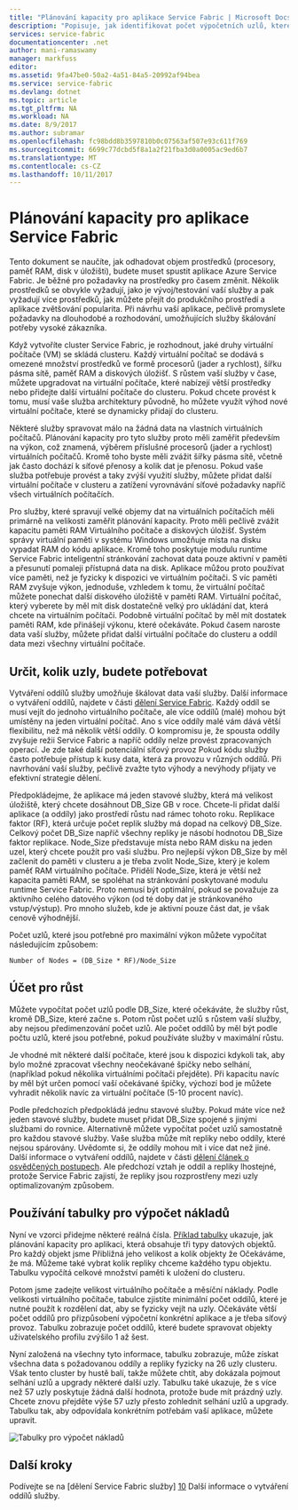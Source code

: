 ```yaml
---
title: "Plánování kapacity pro aplikace Service Fabric | Microsoft Docs"
description: "Popisuje, jak identifikovat počet výpočetních uzlů, které jsou potřebné pro aplikace Service Fabric"
services: service-fabric
documentationcenter: .net
author: mani-ramaswamy
manager: markfuss
editor: 
ms.assetid: 9fa47be0-50a2-4a51-84a5-20992af94bea
ms.service: service-fabric
ms.devlang: dotnet
ms.topic: article
ms.tgt_pltfrm: NA
ms.workload: NA
ms.date: 8/9/2017
ms.author: subramar
ms.openlocfilehash: fc98bdd8b3597810b0c07563af507e93c611f769
ms.sourcegitcommit: 6699c77dcbd5f8a1a2f21fba3d0a0005ac9ed6b7
ms.translationtype: MT
ms.contentlocale: cs-CZ
ms.lasthandoff: 10/11/2017
---
```

# <a name="capacity-planning-for-service-fabric-applications"></a>Plánování kapacity pro aplikace Service Fabric
Tento dokument se naučíte, jak odhadovat objem prostředků (procesory, paměť RAM, disk v úložišti), budete muset spustit aplikace Azure Service Fabric. Je běžné pro požadavky na prostředky pro časem změnit. Několik prostředků se obvykle vyžadují, jako je vývoj/testování vaší služby a pak vyžadují více prostředků, jak můžete přejít do produkčního prostředí a aplikace zvětšování popularita. Při návrhu vaší aplikace, pečlivě promyslete požadavky na dlouhodobé a rozhodování, umožňujících služby škálování potřeby vysoké zákazníka.

 Když vytvoříte cluster Service Fabric, je rozhodnout, jaké druhy virtuální počítače (VM) se skládá clusteru. Každý virtuální počítač se dodává s omezené množství prostředků ve formě procesorů (jader a rychlost), šířku pásma sítě, paměť RAM a diskových úložišť. S růstem vaší služby v čase, můžete upgradovat na virtuální počítače, které nabízejí větší prostředky nebo přidejte další virtuální počítače do clusteru. Pokud chcete provést k tomu, musí vaše služba architektury původně, ho můžete využít výhod nové virtuální počítače, které se dynamicky přidají do clusteru.

Některé služby spravovat málo na žádná data na vlastních virtuálních počítačů. Plánování kapacity pro tyto služby proto měli zaměřit především na výkon, což znamená, výběrem příslušné procesorů (jader a rychlost) virtuálních počítačů. Kromě toho byste měli zvážit šířky pásma sítě, včetně jak často dochází k síťové přenosy a kolik dat je přenosu. Pokud vaše služba potřebuje provést a taky zvýší využití služby, můžete přidat další virtuální počítače v clusteru a zatížení vyrovnávání síťové požadavky napříč všech virtuálních počítačích.

Pro služby, které spravují velké objemy dat na virtuálních počítačích měli primárně na velikosti zaměřit plánování kapacity. Proto měli pečlivě zvážit kapacitu paměti RAM Virtuálního počítače a diskových úložišť. Systém správy virtuální paměti v systému Windows umožňuje místa na disku vypadat RAM do kódu aplikace. Kromě toho poskytuje modulu runtime Service Fabric inteligentní stránkování zachovat data pouze aktivní v paměti a přesunutí pomaleji přístupná data na disk. Aplikace můžou proto používat více paměti, než je fyzicky k dispozici ve virtuálním počítači. S víc paměti RAM zvyšuje výkon, jednoduše, vzhledem k tomu, že virtuální počítač můžete ponechat další diskového úložiště v paměti RAM. Virtuální počítač, který vyberete by měl mít disk dostatečně velký pro ukládání dat, která chcete na virtuálním počítači. Podobně virtuální počítač by měl mít dostatek paměti RAM, kde přinášejí výkonu, které očekáváte. Pokud časem naroste data vaší služby, můžete přidat další virtuální počítače do clusteru a oddíl data mezi všechny virtuální počítače.

## <a name="determine-how-many-nodes-you-need"></a>Určit, kolik uzly, budete potřebovat
Vytváření oddílů služby umožňuje škálovat data vaší služby. Další informace o vytváření oddílů, najdete v části [dělení Service Fabric](service-fabric-concepts-partitioning.md). Každý oddíl se musí vejít do jednoho virtuálního počítače, ale více oddílů (malé) mohou být umístěny na jeden virtuální počítač. Ano s více oddíly malé vám dává větší flexibilitu, než má několik větší oddíly. O kompromisu je, že spousta oddíly zvyšuje režii Service Fabric a napříč oddíly nelze provést zpracovaných operací. Je zde také další potenciální síťový provoz Pokud kódu služby často potřebuje přístup k kusy data, která za provozu v různých oddílů. Při navrhování vaší služby, pečlivě zvažte tyto výhody a nevýhody přijaty ve efektivní strategie dělení.

Předpokládejme, že aplikace má jeden stavové služby, která má velikost úložiště, který chcete dosáhnout DB_Size GB v roce. Chcete-li přidat další aplikace (a oddíly) jako prostředí růstu nad rámec tohoto roku.  Replikace faktor (RF), která určuje počet replik služby má dopad na celkový DB_Size. Celkový počet DB_Size napříč všechny repliky je násobí hodnotou DB_Size faktor replikace.  Node_Size představuje místa nebo RAM disku na jeden uzel, který chcete použít pro vaši službu. Pro nejlepší výkon DB_Size by měl začlenit do paměti v clusteru a je třeba zvolit Node_Size, který je kolem paměť RAM virtuálního počítače. Přidělí Node_Size, která je větší než kapacita paměti RAM, se spoléhat na stránkování poskytované modulu runtime Service Fabric. Proto nemusí být optimální, pokud se považuje za aktivního celého datového výkon (od té doby dat je stránkovaného vstup/výstup). Pro mnoho služeb, kde je aktivní pouze část dat, je však cenově výhodnější.

Počet uzlů, které jsou potřebné pro maximální výkon můžete vypočítat následujícím způsobem:

```
Number of Nodes = (DB_Size * RF)/Node_Size

```


## <a name="account-for-growth"></a>Účet pro růst
Můžete vypočítat počet uzlů podle DB_Size, které očekáváte, že služby růst, kromě DB_Size, které začne s. Potom růst počet uzlů s růstem vaší služby, aby nejsou předimenzování počet uzlů. Ale počet oddílů by měl být podle počtu uzlů, které jsou potřebné, pokud používáte služby v maximální růstu.

Je vhodné mít některé další počítače, které jsou k dispozici kdykoli tak, aby bylo možné zpracovat všechny neočekávané špičky nebo selhání, (například pokud několika virtuálními počítači přejděte).  Při kapacitu navíc by měl být určen pomocí vaší očekávané špičky, výchozí bod je můžete vyhradit několik navíc za virtuální počítače (5-10 procent navíc).

Podle předchozích předpokládá jednu stavové služby. Pokud máte více než jeden stavové služby, budete muset přidat DB_Size spojené s jinými službami do rovnice. Alternativně můžete vypočítat počet uzlů samostatně pro každou stavové služby.  Vaše služba může mít repliky nebo oddíly, které nejsou spárovány. Uvědomte si, že oddíly mohou mít i více dat než jiné. Další informace o vytváření oddílů, najdete v části [dělení článek o osvědčených postupech](service-fabric-concepts-partitioning.md). Ale předchozí vztah je oddíl a repliky lhostejné, protože Service Fabric zajistí, že repliky jsou rozprostřeny mezi uzly optimalizovaným způsobem.

## <a name="use-a-spreadsheet-for-cost-calculation"></a>Používání tabulky pro výpočet nákladů
Nyní ve vzorci přidejme některé reálná čísla. [Příklad tabulky](https://servicefabricsdkstorage.blob.core.windows.net/publicrelease/SF%20VM%20Cost%20calculator-NEW.xlsx) ukazuje, jak plánování kapacity pro aplikaci, která obsahuje tři typy datových objektů. Pro každý objekt jsme Přibližná jeho velikost a kolik objekty že Očekáváme, že má. Můžeme také vybrat kolik repliky chceme každého typu objektu. Tabulku vypočítá celkové množství paměti k uložení do clusteru.

Potom jsme zadejte velikost virtuálního počítače a měsíční náklady. Podle velikosti virtuálního počítače, tabulce zjistíte minimální počet oddílů, které je nutné použít k rozdělení dat, aby se fyzicky vejít na uzly. Očekáváte větší počet oddílů pro přizpůsobení výpočetní konkrétní aplikace a je třeba síťový provoz. Tabulku zobrazuje počet oddílů, které budete spravovat objekty uživatelského profilu zvýšilo 1 až šest.

Nyní založená na všechny tyto informace, tabulku zobrazuje, může získat všechna data s požadovanou oddíly a repliky fyzicky na 26 uzly clusteru. Však tento cluster by hustě balí, takže můžete chtít, aby dokázala pojmout selhání uzlů a upgrady některé další uzly. Tabulku také ukazuje, že s více než 57 uzly poskytuje žádná další hodnota, protože bude mít prázdný uzly. Chcete znovu přejděte výše 57 uzly přesto zohlednit selhání uzlů a upgrady. Tabulku tak, aby odpovídala konkrétním potřebám vaší aplikace, můžete upravit.   

![Tabulky pro výpočet nákladů][Image1]

## <a name="next-steps"></a>Další kroky
Podívejte se na [dělení Service Fabric služby] [ 10] Další informace o vytváření oddílů služby.

<!--Image references-->
[Image1]: ./media/SF-Cost.png

<!--Link references--In actual articles, you only need a single period before the slash-->
[10]: service-fabric-concepts-partitioning.md
